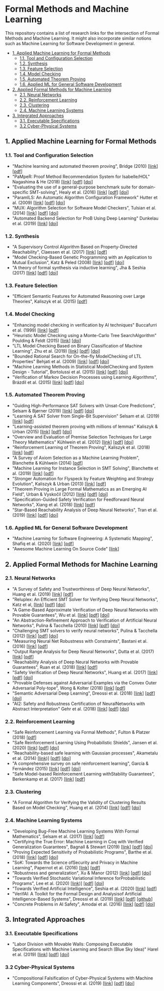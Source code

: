 # Formal Methods and Machine Learning

This repository contains a list of research links for the intersection
of Formal Methods and Machine Learning.
It might also incorporate similar notions such as
Machine Learning for Software Development in general.

<!-- TOC depthFrom:2 depthTo:4 -->

- [1. Applied Machine Learning for Formal Methods](#1-applied-machine-learning-for-formal-methods)
  - [1.1. Tool and Configuration Selection](#11-tool-and-configuration-selection)
  - [1.2. Synthesis](#12-synthesis)
  - [1.3. Feature Selection](#13-feature-selection)
  - [1.4. Model Checking](#14-model-checking)
  - [1.5. Automated Theorem Proving](#15-automated-theorem-proving)
  - [1.6. Applied ML for General Software Development](#16-applied-ml-for-general-software-development)
- [2. Applied Formal Methods for Machine Learning](#2-applied-formal-methods-for-machine-learning)
  - [2.1. Neural Networks](#21-neural-networks)
  - [2.2. Reinforcement Learning](#22-reinforcement-learning)
  - [2.3. Clustering](#23-clustering)
  - [2.4. Machine Learning Systems](#24-machine-learning-systems)
- [3. Integrated Approaches](#3-integrated-approaches)
  - [3.1. Executable Specifications](#31-executable-specifications)
  - [3.2 Cyber-Physical Systems](#32-cyber-physical-systems)

<!-- /TOC -->

## 1. Applied Machine Learning for Formal Methods

### 1.1. Tool and Configuration Selection

- "Machine learning and automated theorem proving",
  Bridge (2010)
  [[link](https://www.cl.cam.ac.uk/techreports/UCAM-CL-TR-792.html)]
  [[pdf](https://www.cl.cam.ac.uk/techreports/UCAM-CL-TR-792.pdf)]
- "PaMpeR: Proof Method Recommendation System for Isabelle/HOL"
  Nagashima & He (2018)
  [[link](https://dl.acm.org/doi/abs/10.1145/3238147.3238210)]
  [[pdf](https://arxiv.org/pdf/1806.07239)]
  [[doi](https://doi.org/10.1145/3238147.3238210)]
- "Evaluating the use of a general-purpose benchmark suite for domain-specific
  SMT-solving",
  Healy et al. (2016)
  [[link](https://dl.acm.org/doi/abs/10.1145/2851613.2851975)]
  [[pdf](http://mural.maynoothuniversity.ie/10223/1/JP-Evaluating-2016.pdf)]
  [[doi](https://doi.org/10.1145/2851613.2851975)]
- "ParamILS: An Automatic Algorithm Configuration Framework"
  Hutter et al. (2009)
  [[link](https://www.jair.org/index.php/jair/article/view/10628)]
  [[pdf](https://www.jair.org/index.php/jair/article/download/10628/25415/)]
  [[doi](https://doi.org/10.1613/jair.2861)]
- "MUX: Algorithm Selection for Software Model Checkers",
  Tulsian et al. (2014)
  [[link](https://dl.acm.org/doi/abs/10.1145/2597073.2597080)]
  [[pdf](https://www.researchgate.net/profile/Varun_Tulsian/publication/265416309_MUX_Algorithm_Selection_for_Software_Model_Checkers/links/540eab3c0cf2f2b29a3a91a9.pdf)]
  [[doi](https://doi.org/10.1145/2597073.2597080)]
- "Automated Backend Selection for ProB Using Deep Learning"
  Dunkelau et al. (2019)
  [[link](https://link.springer.com/chapter/10.1007/978-3-030-20652-9_9)]
  [[doi](https://doi.org/10.1007/978-3-030-20652-9_9)]

### 1.2. Synthesis

- "A Supervisory Control Algorithm Based on Property-Directed Reachability",
  Claessen et al. (2017)
  [[link](https://arxiv.org/abs/1711.06501)]
  [[pdf](https://arxiv.org/pdf/1711.06501)]
- "Model Checking-Based Genetic Programming with an Application to
  Mutual Exclusion",
  Katz & Peled (2008)
  [[link](https://link.springer.com/chapter/10.1007/978-3-540-78800-3_11)]
  [[pdf](https://link.springer.com/content/pdf/10.1007/978-3-540-78800-3_11.pdf)]
  [[doi](https://doi.org/10.1007/978-3-540-78800-3_11)]
- "A theory of formal synthesis via inductive learning",
  Jha & Seshia (2017)
  [[link](https://link.springer.com/article/10.1007/s00236-017-0294-5)]
  [[pdf](https://link.springer.com/content/pdf/10.1007/s00236-017-0294-5.pdf)]
  [[doi](https://doi.org/10.1007/s00236-017-0294-5)]

### 1.3. Feature Selection

- "Efficient Semantic Features for Automated Reasoning over Large Theories",
  Kaliszyk et al. (2015)
  [[pdf](https://repository.ubn.ru.nl/bitstream/handle/2066/143635/143635.pdf)]

### 1.4. Model Checking

- "Enhancing model checking in verification by AI techniques"
  Buccafurri et al. (1999)
  [[link](https://www.sciencedirect.com/science/article/pii/S0004370299000399)]
  [[pdf](https://www.sciencedirect.com/science/article/pii/S0004370299000399/pdf?md5=50a73104607ae4fe280b602eb3fab87e&pid=1-s2.0-S0004370299000399-main.pdf&_valck=1)]
- "Heuristic Model Checking using a Monte-Carlo Tree SearchAlgorithm"
  Poulding & Feldt (2015)
  [[link](https://dl.acm.org/doi/abs/10.1145/2739480.2754767)]
  [[doi](https://doi.org/10.1145/2739480.2754767)]
- "LTL Model Checking Based on Binary Classification of Machine Learning",
  Zhu et al. (2019)
  [[link](https://ieeexplore.ieee.org/document/8845603)]
  [[pdf](https://ieeexplore.ieee.org/stamp/stamp.jsp?tp=&arnumber=8845603)]
  [[doi](https://doi.org/10.1109/ACCESS.2019.2942762)]
- "Bounded Rational Search for On-the-fly ModelChecking of LTL Properties"
  Behjati et al. (2009)
  [[link](https://link.springer.com/chapter/10.1007/978-3-642-11623-0_17)]
  [[pdf](https://www.researchgate.net/profile/Razieh_Behjati/publication/220843703_Bounded_Rational_Search_for_On-the-Fly_Model_Checking_of_LTL_Properties/links/54f23ce60cf2b36214afee38/Bounded-Rational-Search-for-On-the-Fly-Model-Checking-of-LTL-Properties.pdf)]
  [[doi](https://doi.org/10.1007/978-3-642-11623-0_17)]
- "Machine Learning Methods in Statistical ModelChecking and System Design -
   Tutorial",
  Bortolussi et al. (2015)
  [[link](https://link.springer.com/chapter/10.1007/978-3-319-23820-3_23)]
  [[pdf](https://arts.units.it/retrieve/handle/11368/2860877/69589/RV2015_tutorial-post.pdf)]
  [[doi](https://doi.org/10.1007/978-3-319-23820-3_23)]
- "Verification of Markov Decision Processes using Learning Algorithms",
  Brázdil et al. (2015)
  [[link](https://link.springer.com/chapter/10.1007/978-3-319-11936-6_8)]
  [[pdf](https://arxiv.org/pdf/1402.2967.pdf)]
  [[doi](https://doi.org/10.1007/978-3-319-11936-6_8)]

### 1.5. Automated Theorem Proving

- "Guiding High-Performance SAT Solvers with Unsat-Core Predictions",
  Selsam & Bjørner (2019)
  [[link](https://link.springer.com/chapter/10.1007/978-3-030-24258-9_24)]
  [[pdf](https://arxiv.org/pdf/1903.04671)]
  [[doi](https://doi.org/10.1007/978-3-030-24258-9_24)]
- "Learning A SAT Solver from Single-Bit Supervision"
  Selsam et al. (2019)
  [[link](https://arxiv.org/abs/1802.03685)]
  [[pdf](https://arxiv.org/pdf/1802.03685)]
- "Learning-assisted theorem proving with millions of lemmas"
  Kaliszyk & Urban (2015)
  [[link](https://www.sciencedirect.com/science/article/pii/S074771711400100X)]
  [[pdf](https://www.sciencedirect.com/science/article/pii/S074771711400100X)]
  [[doi](https://doi.org/10.1016/j.jsc.2014.09.032)]
- "Overview and Evaluation of Premise Selection Techniques for
  Large Theory Mathematics"
  Kühlwein et al. (2012)
  [[link](https://link.springer.com/chapter/10.1007/978-3-642-31365-3_30)]
  [[pdf](http://grid01.ciirc.cvut.cz/~mptp/premisealgos.pdf)]
  [[doi](https://doi.org/10.1007/978-3-642-31365-3_30)]
- "Reinforcement Learning of Theorem Proving",
  Kaliszyk et al. (2018)
  [[link](http://papers.nips.cc/paper/8098-reinforcement-learning-of-theorem-proving)]
  [[pdf](https://papers.nips.cc/paper/8098-reinforcement-learning-of-theorem-proving.pdf)]
- "A Survey of Axiom Selection as a Machine Learning Problem",
  Blanchette & Kühlwein (2014)
  [[pdf](https://www.cs.vu.nl/~jbe248/axiom_sel.pdf)]
- "Machine Learning for Instance Selection in SMT Solving",
  Blanchette et al. (2019)
  [[link](https://hal.archives-ouvertes.fr/hal-02381430/)]
  [[pdf](https://hal.archives-ouvertes.fr/hal-02381430/file/paper.pdf)]
- "Stronger Automation for Flyspeck by Feature Weighting and Strategy Evolution",
  Kaliszyk & Urban (2013)
  [[link](https://hdl.handle.net/2066/119984)]
  [[pdf](https://repository.ubn.ru.nl/bitstream/handle/2066/119984/119984.pdf)]
- "Theorem Proving in Large Formal Mathematics as an Emerging AI Field",
  Urban & Vyskočil (2012)
  [[link](https://link.springer.com/chapter/10.1007/978-3-642-36675-8_13)]
  [[pdf](https://arxiv.org/pdf/1209.3914)]
  [[doi](https://doi.org/10.1007/978-3-642-31365-3_30)]
- "Specification-Guided Safety Verification for Feedforward Neural Networks",
  Xiang et al. (2018)
  [[link](https://arxiv.org/abs/1812.06161)]
  [[pdf](https://arxiv.org/pdf/1812.06161)]
- "Star-Based Reachability Analysis of Deep Neural Networks",
  Tran et al. (2019)
  [[link](https://link.springer.com/chapter/10.1007/978-3-030-30942-8_39)]
  [[pdf](https://www.researchgate.net/profile/Dung_Tran10/publication/333759458_Star-Based_Reachability_Analysis_of_Deep_Neural_Networks/links/5d04f416a6fdcc39f11ca50c/Star-Based-Reachability-Analysis-of-Deep-Neural-Networks.pdf)]
  [[doi](https://doi.org/10.1007/978-3-030-30942-8_39)]

### 1.6. Applied ML for General Software Development

- "Machine Learning for Software Engineering: A Systematic Mapping",
  Shafiq et al. (2020)
  [[link](https://arxiv.org/abs/2005.13299)]
  [[pdf](https://arxiv.org/pdf/2005.13299)]
- "Awesome Machine Learning On Source Code"
  [[link](https://github.com/src-d/awesome-machine-learning-on-source-code)]

## 2. Applied Formal Methods for Machine Learning

### 2.1. Neural Networks

- "A Survey of Safety and Trustworthiness of Deep Neural Networks",
  Huang et al. (2019)
  [[link](https://arxiv.org/abs/1812.08342)]
  [[pdf](https://arxiv.org/pdf/1812.08342)]
- "Reluplex: An Efficient SMT Solver for Verifying Deep Neural Networks",
  Katz et al,
  [[link](https://link.springer.com/chapter/10.1007/978-3-319-63387-9_5)]
  [[pdf](https://arxiv.org/pdf/1702.01135.pdf)]
  [[doi](https://doi.org/10.1007/978-3-319-63387-9_5)]
- "A Game-Based Approximate Verification of Deep Neural Networks with
  Provable Guarantees",
  Wu et al.
  [[link](https://www.sciencedirect.com/science/article/pii/S0304397519304426)]
  [[pdf](https://arxiv.org/pdf/1807.03571)]
  [[doi](https://doi.org/10.1016/j.tcs.2019.05.046)]
- "An Abstraction-Refinement Approach to Verification of
  Artificial Neural Networks",
  Pulina & Tacchella (2010)
  [[link](https://link.springer.com/chapter/10.1007/978-3-642-14295-6_24)]
  [[pdf](https://link.springer.com/content/pdf/10.1007/978-3-642-14295-6_24.pdf)]
  [[doi](https://doi.org/10.1007/978-3-642-14295-6_24)]
- "Challenging SMT solvers to verify neural networks",
  Pulina & Tacchella (2012)
  [[link](https://content.iospress.com/articles/ai-communications/aic525)]
  [[pdf](http://citeseerx.ist.psu.edu/viewdoc/download?doi=10.1.1.866.7776&rep=rep1&type=pdf)]
  [[doi](https://doi.org/10.3233/AIC-2012-0525)]
- "Measuring Neural Net Robustness with Constraints",
  Bastani et al. (2016)
  [[link](http://papers.nips.cc/paper/6339-measuring-neural-net-robustness-with-constraints)]
  [[pdf](http://papers.nips.cc/paper/6339-measuring-neural-net-robustness-with-constraints.pdf)]
- "Output Range Analysis for Deep Neural Networks",
  Dutta et al. (2017)
  [[link](https://arxiv.org/abs/1709.09130)]
  [[pdf](https://arxiv.org/pdf/1709.09130)]
- "Reachability Analysis of Deep Neural Networks with Provable Guarantees",
  Ruan et al. (2018)
  [[link](https://arxiv.org/abs/1805.02242)]
  [[pdf](https://arxiv.org/pdf/1805.02242)]
- "Safety Verification of Deep Neural Networks",
  Huang et al. (2017)
  [[link](https://link.springer.com/chapter/10.1007/978-3-319-63387-9_1)]
  [[pdf](https://arxiv.org/pdf/1610.06940.pdf)]
  [[doi](https://doi.org/10.1007/978-3-319-63387-9_1)]
- "Provable Defenses against Adversarial Examples via the Convex Outer
  Adversarial Poly-tope",
  Wong & Kolter (2018)
  [[link](http://proceedings.mlr.press/v80/wong18a.html)]
  [[pdf](http://proceedings.mlr.press/v80/wong18a/wong18a.pdf)]
- "Semantic Adversarial Deep Learning",
  Dreossi et al. (2018)
  [[link](https://link.springer.com/chapter/10.1007/978-3-319-96145-3_1)]
  [[pdf](https://link.springer.com/content/pdf/10.1007/978-3-319-96145-3_1.pdf)]
  [[doi](https://doi.org/10.1007/978-3-319-96145-3_1)]
- "AI2: Safety and Robustness Certification of NeuralNetworks with Abstract Interpretation"
  Gehr et al. (2018)
  [[link](https://ieeexplore.ieee.org/abstract/document/8418593)]
  [[pdf](https://files.sri.inf.ethz.ch/website/papers/sp2018.pdf)]
  [[doi](https://doi.org/10.1109/SP.2018.00058)]

### 2.2. Reinforcement Learning

- "Safe Reinforcement Learning via Formal Methods",
  Fulton & Platzer (2018)
  [[pdf](http://www.cs.cmu.edu/~aplatzer/pub/SafeRL.pdf)]
- "Safe Reinforcement Learning Using Probabilistic Shields",
  Jansen et al. (2020)
  [[link](https://drops.dagstuhl.de/opus/volltexte/2020/12815/)]
  [[pdf](https://drops.dagstuhl.de/opus/volltexte/2020/12815/pdf/LIPIcs-CONCUR-2020-3.pdf)]
  [[doi](https://doi.org/10.4230/LIPIcs.CONCUR.2020.3)]
- "Reachability-based safe learning with Gaussian processes",
  Akametalu et al. (2014)
  [[link](https://ieeexplore.ieee.org/abstract/document/7039601/))]
  [[pdf](https://www2.eecs.berkeley.edu/Pubs/TechRpts/2015/EECS-2015-190.pdf)]
  [[doi](https://doi.org/10.1109/CDC.2014.7039601)]
- "A comprehensive survey on safe reinforcement learning",
  García & Fernández (2015)
  [[link](https://dl.acm.org/doi/10.5555/2789272.2886795)]
  [[pdf](https://dl.acm.org/doi/pdf/10.5555/2789272.2886795)]
  [[doi](https://doi.org/10.5555/2789272.2886795)]
- "Safe Model-based Reinforcement Learning withStability Guarantees",
  Berkenkamp et al. (2017)
  [[link](http://proceedings.mlr.press/v97/ustun19a)]
  [[pdf](https://papers.nips.cc/paper/6692-safe-model-based-reinforcement-learning-with-stability-guarantees.pdf)]

### 2.3. Clustering

- "A Formal Algorithm for Verifying the Validity of Clustering Results Based
  on Model Checking",
  Huang et al. (2014)
  [[link](https://journals.plos.org/plosone/article?id=10.1371/journal.pone.0090109)]
  [[pdf](https://journals.plos.org/plosone/article/file?id=10.1371/journal.pone.0090109&type=printable)]
  [[doi](https://doi.org/10.1371/journal.pone.0090109)]

### 2.4. Machine Learning Systems

- "Developing Bug-Free Machine Learning Systems With Formal Mathematics",
  Selsam et al. (2017)
  [[link](https://arxiv.org/abs/1706.08605)]
  [[pdf](https://arxiv.org/pdf/1706.08605)]
- "Certifying the True Error: Machine Learning in Coq with Verified
  Generalization Guarantees", Bagnall & Stewart (2019)
  [[link](https://www.aaai.org/ojs/index.php/AAAI/article/view/4115)]
  [[pdf](https://www.aaai.org/ojs/index.php/AAAI/article/view/4115/3993)]
  [[doi](https://doi.org/10.1609/aaai.v33i01.33012662)]
- "Proving Expected Sensitivity of Probabilistic Programs", Barthe et al. (2018)
  [[link](https://dl.acm.org/doi/abs/10.1145/3158145)]
  [[pdf](https://dl.acm.org/doi/pdf/10.1145/3158145)]
  [[doi](https://doi.org/10.1145/3158145)]
- "SoK: Towards the Science ofSecurity and Privacy in Machine Learning",
  Papernot et al. (2016)
  [[link](https://arxiv.org/abs/1611.03814)]
  [[pdf](https://arxiv.org/pdf/1611.03814.pdf)]
- "Robustness and generalization", Xu & Manor (2012)
  [[link](https://link.springer.com/article/10.1007/s10994-011-5268-1)]
  [[pdf](https://link.springer.com/content/pdf/10.1007/s10994-011-5268-1.pdf)]
  [[doi](https://doi.org/10.1007/s10994-011-5268-1)]
- "Towards Verified Stochastic Variational Inference forProbabilistic Programs",
  Lee et al. (2020)
  [[link](https://dl.acm.org/doi/abs/10.1145/3371084))]
  [[pdf](https://dl.acm.org/doi/pdf/10.1145/3371084)]
  [[doi](https://doi.org/10.1145/3371084)]
- "Towards Verified Artificial Intelligence",
  Seshia et al. (2020)
  [[link](https://arxiv.org/abs/1606.08514v4)]
  [[pdf](https://arxiv.org/pdf/1606.08514v4.pdf)]
- "VerifAI: A Toolkit for the Formal Design and Analysisof Artificial
  Intelligence-Based Systems",
  Dreossi et al. (2019)
  [[link](https://people.eecs.berkeley.edu/~sseshia/pubs/b2hd-verifai-cav19.html)]
  [[pdf](https://people.eecs.berkeley.edu/~sseshia/pubdir/verifai-cav19.pdf)]
  [[github](https://github.com/BerkeleyLearnVerify/VerifAI)]
- "Concrete Problems in AI Safety", Amodai et al. (2016)
  [[link](http://arxiv.org/abs/1606.06565)]
  [[pdf](http://arxiv.org/pdf/1606.06565.pdf)]
  [[doi](https://doi.org/)]

## 3. Integrated Approaches

### 3.1. Executable Specifications

- "Labor Division with Movable Walls: Composing Executable Specifications with
  Machine Learning and Search (Blue Sky Idea)"
  Harel et al. (2019)
  [[link](https://www.aaai.org/ojs/index.php/AAAI/article/view/5048)]
  [[pdf](https://www.aaai.org/ojs/index.php/AAAI/article/view/5048/4921)]
  [[doi](https://doi.org/10.1609/aaai.v33i01.33019770)]

### 3.2 Cyber-Physical Systems

- "Compositional Falsification of Cyber-Physical Systems with Machine Learning
  Components",
  Dreossi et al. (2019)
  [[link](https://link.springer.com/article/10.1007%2Fs10817-018-09509-5)]
  [[pdf](https://link.springer.com/content/pdf/10.1007/s10817-018-09509-5.pdf)]
  [[doi](https://doi.org/10.1007/s10817-018-09509-5)]

